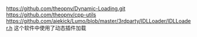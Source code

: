 https://github.com/theopnv/Dynamic-Loading.git
https://github.com/theopnv/cpp-utils
https://github.com/aiekick/Lumo/blob/master/3rdparty/IDLLoader/IDLLoader.h 这个软件中使用了动态插件加载





